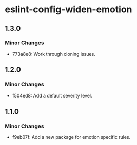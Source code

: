 # eslint-config-widen-emotion

## 1.3.0

### Minor Changes

- 773a8e8: Work through cloning issues.

## 1.2.0

### Minor Changes

- f504ed8: Add a default severity level.

## 1.1.0

### Minor Changes

- f9eb07f: Add a new package for emotion specific rules.
